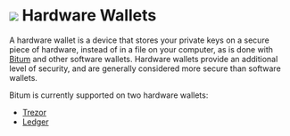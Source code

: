 # <img class="bitum-icon" src="/img/bitum-icons/Wallet.svg" /> Hardware Wallets

A hardware wallet is a device that stores your private keys on a secure piece of hardware, instead
of in a file on your computer, as is done with [Bitum](../bitum/bitum-setup/) and other software wallets. Hardware wallets provide an additional level of security, and are generally considered more secure than software wallets.

Bitum is currently supported on two hardware wallets:

- [Trezor](https://trezor.io/)
- [Ledger](https://www.ledger.com/) 
